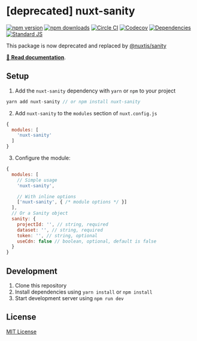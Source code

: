 # [deprecated] nuxt-sanity

[![npm version][npm-version-src]][npm-version-href]
[![npm downloads][npm-downloads-src]][npm-downloads-href]
[![Circle CI][circle-ci-src]][circle-ci-href]
[![Codecov][codecov-src]][codecov-href]
[![Dependencies][david-dm-src]][david-dm-href]
[![Standard JS][standard-js-src]][standard-js-href]

> 

This package is now deprecated and replaced by [@nuxtjs/sanity](https://github.com/nuxt-community/sanity-module#readme)

[📖 **Read documentation**](https://nuxt-sanity.netlify.com/). 

## Setup

1. Add the `nuxt-sanity` dependency with `yarn` or `npm` to your project

```js
yarn add nuxt-sanity // or npm install nuxt-sanity
```

2. Add `nuxt-sanity` to the `modules` section of `nuxt.config.js`

```js
{
  modules: [
    'nuxt-sanity'
  ]
}
```

3. Configure the module:

```js
{
  modules: [
    // Simple usage
    'nuxt-sanity',

    // With inline options
    ['nuxt-sanity', { /* module options */ }]
  ],
  // Or a Sanity object
  sanity: {
    projectId: '', // string, required
    dataset: '', // string, required
    token: '', // string, optional
    useCdn: false // boolean, optional, default is false
  }
}
```

## Development

1. Clone this repository
2. Install dependencies using `yarn install` or `npm install`
3. Start development server using `npm run dev`

## License

[MIT License](./LICENSE)

<!-- Badges -->
[npm-version-src]: https://img.shields.io/npm/dt/nuxt-sanity.svg?style=flat-square
[npm-version-href]: https://npmjs.com/package/nuxt-sanity

[npm-downloads-src]: https://img.shields.io/npm/v/nuxt-sanity/latest.svg?style=flat-square
[npm-downloads-href]: https://npmjs.com/package/nuxt-sanity

[circle-ci-src]: https://img.shields.io/circleci/project/github/vicbergquist/nuxt-sanity.svg?style=flat-square
[circle-ci-href]: https://circleci.com/gh/vicbergquist/nuxt-sanity

[codecov-src]: https://img.shields.io/codecov/c/github/vicbergquist/nuxt-sanity.svg?style=flat-square
[codecov-href]: https://codecov.io/gh/vicbergquist/nuxt-sanity

[david-dm-src]: https://david-dm.org/vicbergquist/nuxt-sanity/status.svg?style=flat-square
[david-dm-href]: https://david-dm.org/vicbergquist/nuxt-sanity

[standard-js-src]: https://img.shields.io/badge/code_style-standard-brightgreen.svg?style=flat-square
[standard-js-href]: https://standardjs.com
